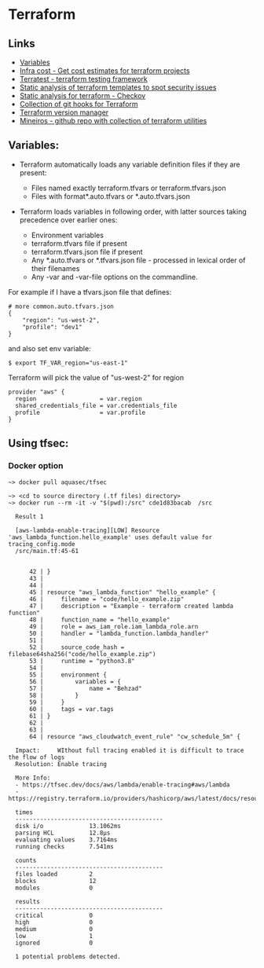 # Terraform


## Links
* [Variables](https://www.terraform.io/docs/configuration/variables.html)
* [Infra cost - Get cost estimates for terraform projects](https://github.com/infracost/infracost)
* [Terratest - terraform testing framework](https://terratest.gruntwork.io/docs/getting-started/quick-start/)
* [Static analysis of terraform templates to spot security issues](https://github.com/aquasecurity/tfsec)
* [Static analysis for terraform - Checkov](https://github.com/bridgecrewio/checkov)
* [Collection of git hooks for Terraform](https://github.com/antonbabenko/pre-commit-terraform)
* [Terraform version manager](https://github.com/tfutils/tfenv)
* [Mineiros - github repo with collection of terraform utilities](https://github.com/mineiros-io)

## Variables:
* Terraform automatically loads any variable definition files if they are
  present:
  - Files named exactly terraform.tfvars or terraform.tfvars.json
  - Files with format\*.auto.tfvars or \*.auto.tfvars.json


* Terraform loads variables in following order, with latter sources taking
  precedence over earlier ones:
  - Environment variables
  - terraform.tfvars file if present
  - terraform.tfvars.json file if present
  - Any \*.auto.tfvars or \*.tfvars.json file - processed in lexical order of their filenames
  - Any -var and -var-file options on the commandline.

For example if I have a tfvars.json file that defines:
```
# more common.auto.tfvars.json
{
    "region": "us-west-2",
    "profile": "dev1"
}

```

and also set env variable:
```
$ export TF_VAR_region="us-east-1"

```

Terraform will pick the value of "us-west-2" for region
```
provider "aws" {
  region                  = var.region
  shared_credentials_file = var.credentials_file
  profile                 = var.profile
}
```


## Using tfsec:

### Docker option
```
~> docker pull aquasec/tfsec

~> <cd to source directory (.tf files) directory>
~> docker run --rm -it -v "$(pwd):/src" cde1d83bacab  /src

  Result 1

  [aws-lambda-enable-tracing][LOW] Resource 'aws_lambda_function.hello_example' uses default value for tracing_config.mode
  /src/main.tf:45-61


      42 | }
      43 |
      44 |
      45 | resource "aws_lambda_function" "hello_example" {
      46 |     filename = "code/hello_example.zip"
      47 |     description = "Example - terraform created lambda function"
      48 |     function_name = "hello_example"
      49 |     role = aws_iam_role.iam_lambda_role.arn
      50 |     handler = "lambda_function.lambda_handler"
      51 |
      52 |     source_code_hash = filebase64sha256("code/hello_example.zip")
      53 |     runtime = "python3.8"
      54 |
      55 |     environment {
      56 |         variables = {
      57 |             name = "Behzad"
      58 |         }
      59 |     }
      60 |     tags = var.tags
      61 | }
      62 |
      63 |
      64 | resource "aws_cloudwatch_event_rule" "cw_schedule_5m" {

  Impact:     WIthout full tracing enabled it is difficult to trace the flow of logs
  Resolution: Enable tracing

  More Info:
  - https://tfsec.dev/docs/aws/lambda/enable-tracing#aws/lambda
  - https://registry.terraform.io/providers/hashicorp/aws/latest/docs/resources/lambda_function#mode

  times
  ------------------------------------------
  disk i/o             13.1062ms
  parsing HCL          12.8µs
  evaluating values    3.7164ms
  running checks       7.541ms

  counts
  ------------------------------------------
  files loaded         2
  blocks               12
  modules              0

  results
  ------------------------------------------
  critical             0
  high                 0
  medium               0
  low                  1
  ignored              0

  1 potential problems detected.


```
